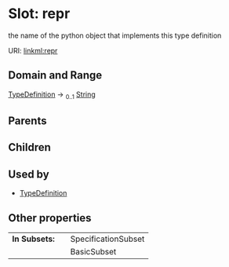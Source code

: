 
# Slot: repr


the name of the python object that implements this type definition

URI: [linkml:repr](https://w3id.org/linkml/repr)


## Domain and Range

[TypeDefinition](TypeDefinition.md) &#8594;  <sub>0..1</sub> [String](types/String.md)

## Parents


## Children


## Used by

 * [TypeDefinition](TypeDefinition.md)

## Other properties

|  |  |  |
| --- | --- | --- |
| **In Subsets:** | | SpecificationSubset |
|  | | BasicSubset |

